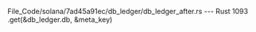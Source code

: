 File_Code/solana/7ad45a91ec/db_ledger/db_ledger_after.rs --- Rust
1093                 .get(&db_ledger.db, &meta_key)                                                                                                            

